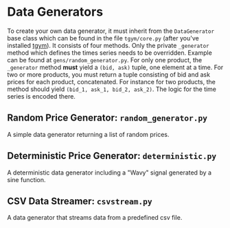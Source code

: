 # Data Generators

To create your own data generator, it must inherit from the `DataGenerator` base class which can be found in the file `tgym/core.py` (after you've installed [tgym](https://pypi.org/project/tgym/)). It consists of four methods. Only the private `_generator` method which defines the times series needs to be overridden. Example can be found at `gens/random_generator.py`. For only one product, the `_generator` method **must** yield a `(bid, ask)` tuple, one element at a time. For two or more products, you must return a tuple consisting of bid and ask prices for each product, concatenated. For instance for two products, the method should yield `(bid_1, ask_1, bid_2, ask_2)`. The logic for the time series is encoded there.

## Random Price Generator: `random_generator.py`

A simple data generator returning a list of random prices.

## Deterministic Price Generator: `deterministic.py`

A deterministic data generator including a "Wavy" signal generated by a sine function.

## CSV Data Streamer: `csvstream.py`

A data generator that streams data from a predefined csv file.